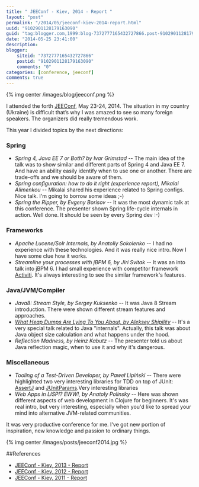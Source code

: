 ```yaml
---
title: " JEEConf - Kiev, 2014 - Report "
layout: "post"
permalink: "/2014/05/jeeconf-kiev-2014-report.html"
uuid: "9102901128179163090"
guid: "tag:blogger.com,1999:blog-7372777165432727866.post-9102901128179163090"
date: "2014-05-25 23:41:00"
description: 
blogger:
    siteid: "7372777165432727866"
    postid: "9102901128179163090"
    comments: "0"
categories: [conference, jeeconf]
comments: true
---
```


{% img center /images/blog/jeeconf.png %}

I attended the forth [JEEConf](http://jeeconf.com), May 23-24, 2014. The situation in my country (Ukraine) is difficult that’s why I was amazed to see so many foreign speakers. The organizers did really tremendous work.

This year I divided topics by the next directions:


### Spring
* _Spring 4, Java EE 7 or Both? by Ivar Grimstad_ -- The main idea of the talk was to show similar and different parts of Spring 4 and Java EE 7. And have an ability easily identify when to use one or another. There are trade-offs and we should be aware of them.
* _Spring configuration: how to do it right (experience report), Mikalai Alimenkou_ -- Mikalai shared his experience related to Spring configs. Nice talk. I'm going to borrow some ideas ;-)
* _Spring the Ripper, by Evgeny Borisov_ -- It was the most dynamic talk at this conference. The presenter shown Spring life-cycle internals in action. Well done. It should be seen by every Spring dev :-)
	
### Frameworks
* *Apache Lucene/Solr Internals, by Anatoliy Sokolenko* -- I had no experience with these technologies. And it was really nice intro. Now I have some clue how it works.
* *Streamline your processes with jBPM 6, by Jiri Svitak* -- It was an into talk into jBPM 6. I had small experience with competitor framework [Activiti](http://activiti.org/). It's always interesting to see the similar framework's features.

### Java/JVM/Compiler
* *Java8: Stream Style, by Sergey Kuksenko* -- It was Java 8 Stream introduction. There were shown different stream features and approaches.
* *[What Heap Dumps Are Lying To You About, by Aleksey Shipilёv](http://shipilev.net/blog/2014/heapdump-is-a-lie/)* -- It's a very special talk related to Java "internals". Actually, this talk was about Java object size calculation and what happens under the hood.
* *Reflection Madness, by Heinz Kabutz* -- The presenter told us about Java reflection magic, when to use it and why it's dangerous.


### Miscellaneous

* *Tooling of a Test-Driven Developer, by Paweł Lipiński* -- There were highlighted two very interesting libraries for TDD on top of JUnit: [AssertJ](http://joel-costigliola.github.io/assertj/) and [JUnitParams](https://code.google.com/p/junitparams/).Very interesting libraries
* *Web Apps in LISP!? EWW!, by Anatoly Polinsky* -- Here was shown different aspects of web development in Clojure for beginners. It's was real intro, but very interesting, especially when you'd like to spread your mind into alternative JVM-related communities.

It was very productive conference for me. I've got new portion of inspiration, new knowledge and passion to ordinary things.

{% img center /images/posts/jeeconf2014.jpg %}

##References
* [JEEConf - Kiev, 2013 - Report](http://halyph.blogspot.com/2013/05/jeeconf-kiev-2013-report.html)
* [JEEConf - Kiev, 2012 - Report](http://halyph.blogspot.com/2012/05/this-year-we-had-second-jeeconf.html)
* [JEEConf - Kiev, 2011 - Report](http://halyph.blogspot.com/2011/05/jeeconf-kiev-2011-report.html)
